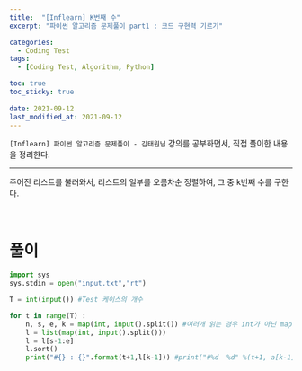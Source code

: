 ```yaml
---
title:  "[Inflearn] K번째 수"
excerpt: "파이썬 알고리즘 문제풀이 part1 : 코드 구현력 기르기"

categories:
  - Coding Test
tags:
  - [Coding Test, Algorithm, Python]

toc: true
toc_sticky: true
 
date: 2021-09-12
last_modified_at: 2021-09-12
---
```


`[Inflearn] 파이썬 알고리즘 문제풀이 - 김태원님` 강의를 공부하면서, 직접 풀이한 내용을 정리한다. 

---

주어진 리스트를 불러와서, 리스트의 일부를 오름차순 정렬하여, 그 중 k번째 수를 구한다.

<br>

# 풀이

```python
import sys
sys.stdin = open("input.txt","rt")

T = int(input()) #Test 케이스의 개수

for t in range(T) :
    n, s, e, k = map(int, input().split()) #여러개 읽는 경우 int가 아닌 map
    l = list(map(int, input().split()))
    l = l[s-1:e]
    l.sort()
    print("#{} : {}".format(t+1,l[k-1])) #print("#%d  %d" %(t+1, a[k-1]))

```